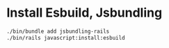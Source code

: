 # Install Esbuild, Jsbundling
```bash
./bin/bundle add jsbundling-rails
./bin/rails javascript:install:esbuild
```
